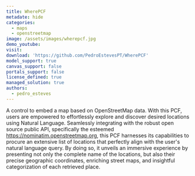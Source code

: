 ```yaml
---
title: WherePCF
metadate: hide
categories:
  - maps
  - openstreetmap
image: /assets/images/wherepcf.jpg
demo_youtube: 
visit: 
download: 'https://github.com/PedroEstevesPT/WherePCF'
model_support: true
canvas_support: false
portals_support: false
license_defined: true
managed_solution: true
authors:
  - pedro_esteves
---
```

A control to embed a map based on OpenStreetMap data.
With this PCF, users are empowered to effortlessly explore and discover desired locations using Natural Language. Seamlessly integrating with the robust open source public API, specifically the esteemed <a target="_blank" href="https://nominatim.openstreetmap.org">https://nominatim.openstreetmap.org</a>, this PCF harnesses its capabilities to procure an extensive list of locations that perfectly align with the user's natural language query. 
By doing so, it unveils an immersive experience by presenting not only the complete name of the locations, but also their precise geographic coordinates, enriching street maps, and insightful categorization of each retrieved place.
